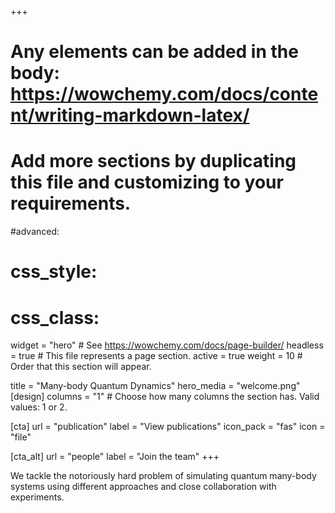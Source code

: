 +++
# Any elements can be added in the body: https://wowchemy.com/docs/content/writing-markdown-latex/
# Add more sections by duplicating this file and customizing to your requirements.

#advanced:
#  css_style:
#  css_class:

widget = "hero"  # See https://wowchemy.com/docs/page-builder/
headless = true  # This file represents a page section.
active = true
weight = 10  # Order that this section will appear.

title = "Many-body Quantum Dynamics"
hero_media = "welcome.png"
[design]
  columns = "1" # Choose how many columns the section has. Valid values: 1 or 2.

[cta]
  url = "publication"
  label = "View publications"
  icon_pack = "fas"
  icon = "file"

[cta_alt]
  url = "people"
  label = "Join the team"
+++

We tackle the notoriously hard problem of simulating quantum many-body systems using different approaches and close collaboration with experiments.

